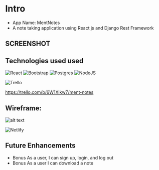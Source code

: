 # Intro
* App Name: MentNotes
* A note taking application using React js and Django Rest Framework

## SCREENSHOT

## Technologies used used
![React](https://img.shields.io/badge/react-%2320232a.svg?style=for-the-badge&logo=react&logoColor=%2361DAFB)
![Bootstrap](https://img.shields.io/badge/bootstrap-%23563D7C.svg?style=for-the-badge&logo=bootstrap&logoColor=white)
![Postgres](https://img.shields.io/badge/postgres-%23316192.svg?style=for-the-badge&logo=postgresql&logoColor=white)
![NodeJS](https://img.shields.io/badge/node.js-6DA55F?style=for-the-badge&logo=node.js&logoColor=white)



![Trello](https://img.shields.io/badge/Trello-%23026AA7.svg?style=for-the-badge&logo=Trello&logoColor=white)

https://trello.com/b/6W1Xikw7/ment-notes

## Wireframe:

 ![alt text](https://trello.com/1/cards/63edc60376d6aa3d9841d0fa/attachments/63edc6239a956997a7616140/previews/63edc6249a956997a7616150/download/wireframe.png) 

![Netlify](https://img.shields.io/badge/netlify-%23000000.svg?style=for-the-badge&logo=netlify&logoColor=#00C7B7)


## Future Enhancements 
* Bonus As a user, I can sign up, login, and log out
* Bonus As a user I can download a note